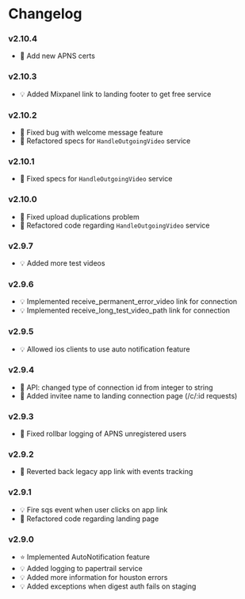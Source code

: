 # Changelog

### v2.10.4
- :hammer: Add new APNS certs

### v2.10.3
- :bulb: Added Mixpanel link to landing footer to get free service

### v2.10.2
- :hammer: Fixed bug with welcome message feature
- :hammer: Refactored specs for `HandleOutgoingVideo` service

### v2.10.1
- :hammer: Fixed specs for `HandleOutgoingVideo` service

### v2.10.0
- :hammer: Fixed upload duplications problem
- :hammer: Refactored code regarding `HandleOutgoingVideo` service

### v2.9.7
- :bulb: Added more test videos

### v2.9.6
- :bulb: Implemented receive_permanent_error_video link for connection
- :bulb: Implemented receive_long_test_video_path link for connection

### v2.9.5
- :bulb: Allowed ios clients to use auto notification feature

### v2.9.4
- :hammer: API: changed type of connection id from integer to string
- :hammer: Added invitee name to landing connection page (/c/:id requests)

### v2.9.3
- :hammer: Fixed rollbar logging of APNS unregistered users

### v2.9.2
- :hammer: Reverted back legacy app link with events tracking

### v2.9.1
- :bulb: Fire sqs event when user clicks on app link
- :hammer: Refactored code regarding landing page

### v2.9.0
- :star: Implemented AutoNotification feature
- :bulb: Added logging to papertrail service
- :bulb: Added more information for houston errors
- :bulb: Added exceptions when digest auth fails on staging
